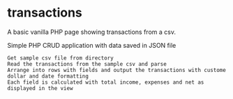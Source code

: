 # transactions
A basic vanilla PHP page showing transactions from a csv.

Simple PHP CRUD application with data saved in JSON file


    Get sample csv file from directory
    Read the transactions from the sample csv and parse
    Arrange into rows with fields and output the transactions with custome dollar and date formatting
    Each field is calculated with total income, expenses and net as displayed in the view
    
    

